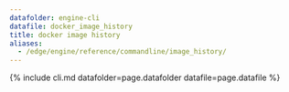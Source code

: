 ```yaml
---
datafolder: engine-cli
datafile: docker_image_history
title: docker image history
aliases:
  - /edge/engine/reference/commandline/image_history/
---
```

<!--
This page is automatically generated from Docker's source code. If you want to
suggest a change to the text that appears here, open a ticket or pull request
in the source repository on GitHub:

https://github.com/docker/cli
-->

{% include cli.md datafolder=page.datafolder datafile=page.datafile %}
